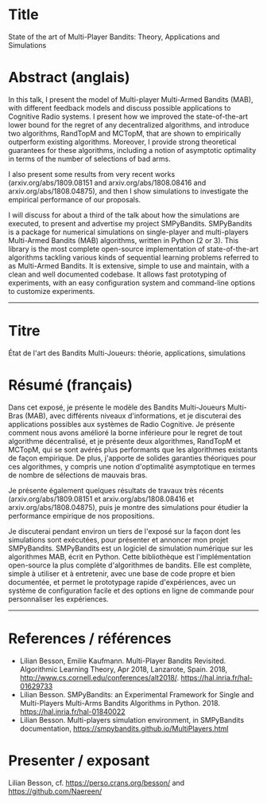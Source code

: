 # Title

State of the art of Multi-Player Bandits: Theory, Applications and Simulations

# Abstract (anglais)

In this talk, I present the model of Multi-player Multi-Armed Bandits (MAB), with different feedback models and discuss possible applications to Cognitive Radio systems.
I present how we improved the state-of-the-art lower bound for the regret of any decentralized algorithms, and introduce two algorithms, RandTopM and MCTopM, that are shown to empirically outperform existing algorithms. Moreover, I provide strong theoretical guarantees for these algorithms, including a notion of asymptotic optimality in terms of the number of selections of bad arms.

I also present some results from very recent works (arxiv.org/abs/1809.08151 and arxiv.org/abs/1808.08416 and arxiv.org/abs/1808.04875), and then I show simulations to investigate the empirical performance of our proposals.

I will discuss for about a third of the talk about how the simulations are executed, to present and advertise my project SMPyBandits.
SMPyBandits is a package for numerical simulations on single-player and multi-players Multi-Armed Bandits (MAB) algorithms, written in Python (2 or 3). This library is the most complete open-source implementation of state-of-the-art algorithms tackling various kinds of sequential learning problems referred to as Multi-Armed Bandits. It is extensive, simple to use and maintain, with a clean and well documented codebase. It allows fast prototyping of experiments, with an easy configuration system and command-line options to customize experiments.

---

# Titre

État de l'art des Bandits Multi-Joueurs: théorie, applications, simulations

# Résumé (français)

Dans cet exposé, je présente le modèle des Bandits Multi-Joueurs Multi-Bras (MAB), avec différents niveaux d'informations, et je discuterai des applications possibles aux systèmes de Radio Cognitive.
Je présente comment nous avons amélioré la borne inférieure pour le regret de tout algorithme décentralisé, et je présente deux algorithmes, RandTopM et MCTopM, qui se sont avérés plus performants que les algorithmes existants de façon empirique. De plus, j'apporte de solides garanties théoriques pour ces algorithmes, y compris une notion d'optimalité asymptotique en termes de nombre de sélections de mauvais bras.

Je présente également quelques résultats de travaux très récents (arxiv.org/abs/1809.08151 et arxiv.org/abs/1808.08416 et arxiv.org/abs/1808.04875), puis je montre des simulations pour étudier la performance empirique de nos propositions.

Je discuterai pendant environ un tiers de l'exposé sur la façon dont les simulations sont exécutées, pour présenter et annoncer mon projet SMPyBandits.
SMPyBandits est un logiciel de simulation numérique sur les algorithmes MAB, écrit en Python. Cette bibliothèque est l'implémentation open-source la plus complète d'algorithmes de bandits. Elle est complète, simple à utiliser et à entretenir, avec une base de code propre et bien documentée, et permet le prototypage rapide d'expériences, avec un système de configuration facile et des options en ligne de commande pour personnaliser les expériences.

---

# References / références
- Lilian Besson, Emilie Kaufmann. Multi-Player Bandits Revisited. Algorithmic Learning Theory, Apr 2018, Lanzarote, Spain. 2018, http://www.cs.cornell.edu/conferences/alt2018/. https://hal.inria.fr/hal-01629733
- Lilian Besson. SMPyBandits: an Experimental Framework for Single and Multi-Players Multi-Arms Bandits Algorithms in Python. 2018. https://hal.inria.fr/hal-01840022
- Lilian Besson. Multi-players simulation environment, in SMPyBandits documentation, https://smpybandits.github.io/MultiPlayers.html

# Presenter / exposant
Lilian Besson, cf. https://perso.crans.org/besson/ and https://github.com/Naereen/